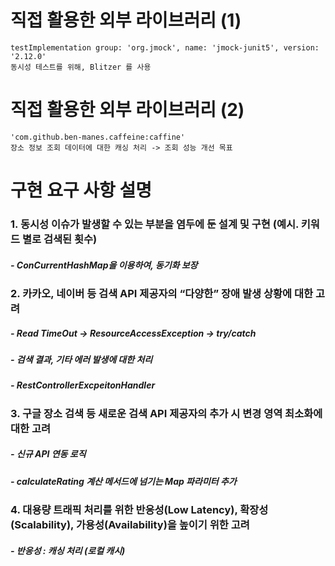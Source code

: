 # 직접 활용한 외부 라이브러리 (1)

    testImplementation group: 'org.jmock', name: 'jmock-junit5', version: '2.12.0'
    동시성 테스트를 위해, Blitzer 를 사용

# 직접 활용한 외부 라이브러리 (2)

    'com.github.ben-manes.caffeine:caffine'
    장소 정보 조회 데이터에 대한 캐싱 처리 -> 조회 성능 개선 목표

# 구현 요구 사항 설명

### 1. 동시성 이슈가 발생할 수 있는 부분을 염두에 둔 설계 및 구현 (예시. 키워드 별로 검색된 횟수)

##### - ConCurrentHashMap을 이용하여, 동기화 보장

### 2. 카카오, 네이버 등 검색 API 제공자의 “다양한” 장애 발생 상황에 대한 고려

##### - Read TimeOut -> ResourceAccessException -> try/catch

##### - 검색 결과, 기타 에러 발생에 대한 처리

##### - RestControllerExcpeitonHandler

### 3. 구글 장소 검색 등 새로운 검색 API 제공자의 추가 시 변경 영역 최소화에 대한 고려

##### - 신규 API 연동 로직

##### - calculateRating 계산 메서드에 넘기는 Map 파라미터 추가

### 4. 대용량 트래픽 처리를 위한 반응성(Low Latency), 확장성(Scalability), 가용성(Availability)을 높이기 위한 고려

##### - 반응성 : 캐싱 처리 (로컬 캐시)